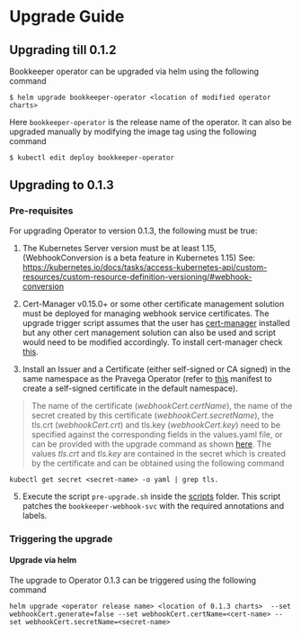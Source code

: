 # Upgrade Guide

## Upgrading till 0.1.2

Bookkeeper operator can be upgraded via helm using the following command
```
$ helm upgrade bookkeeper-operator <location of modified operator charts>
```
Here `bookkeeper-operator` is the release name of the operator. It can also be upgraded manually by modifying the image tag using the following command
```
$ kubectl edit deploy bookkeeper-operator
```
## Upgrading to 0.1.3

### Pre-requisites

For upgrading Operator to version 0.1.3, the following must be true:
1. The Kubernetes Server version must be at least 1.15, (WebhookConversion is a beta feature in Kubernetes 1.15)
See: https://kubernetes.io/docs/tasks/access-kubernetes-api/custom-resources/custom-resource-definition-versioning/#webhook-conversion

2. Cert-Manager v0.15.0+ or some other certificate management solution must be deployed for managing webhook service certificates. The upgrade trigger script assumes that the user has [cert-manager](https://cert-manager.io/docs/installation/kubernetes/) installed but any other cert management solution can also be used and script would need to be modified accordingly.
To install cert-manager check [this](https://cert-manager.io/docs/installation/kubernetes/).

3. Install an Issuer and a Certificate (either self-signed or CA signed) in the same namespace as the Pravega Operator (refer to [this](https://github.com/pravega/pravega-operator/blob/master/deploy/certificate.yaml) manifest to create a self-signed certificate in the default namespace).
> The name of the certificate (*webhookCert.certName*), the name of the secret created by this certificate (*webhookCert.secretName*), the tls.crt (*webhookCert.crt*) and tls.key (*webhookCert.key*) need to be specified against the corresponding fields in the values.yaml file, or can be provided with the upgrade command as shown [here](#triggering-the-upgrade).
The values *tls.crt* and *tls.key* are contained in the secret which is created by the certificate and can be obtained using the following command
```
kubectl get secret <secret-name> -o yaml | grep tls.
```

5. Execute the script `pre-upgrade.sh` inside the [scripts](https://github.com/pravega/bookkeeper-operator/blob/master/scripts) folder. This script patches the `bookkeeper-webhook-svc` with the required annotations and labels.


### Triggering the upgrade

#### Upgrade via helm

The upgrade to Operator 0.1.3 can be triggered using the following command
```
helm upgrade <operator release name> <location of 0.1.3 charts>  --set webhookCert.generate=false --set webhookCert.certName=<cert-name> --set webhookCert.secretName=<secret-name>
```

